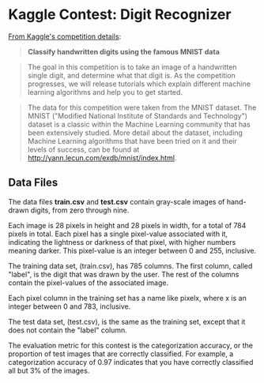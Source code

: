 Kaggle Contest: Digit Recognizer
=========
[From Kaggle's competition details]:
> **Classify handwritten digits using the famous MNIST data**

> The goal in this competition is to take an image of a handwritten single digit, and determine what that digit is.  As the competition progresses, we will release tutorials which explain different machine learning algorithms and help you to get started.

> The data for this competition were taken from the MNIST dataset. The MNIST ("Modified National Institute of Standards and Technology") dataset is a classic within the Machine Learning community that has been extensively studied.  More detail about the dataset, including Machine Learning algorithms that have been tried on it and their levels of success, can be found at http://yann.lecun.com/exdb/mnist/index.html.

Data Files
----
The data files **train.csv** and **test.csv** contain gray-scale images of hand-drawn digits, from zero through nine.

Each image is 28 pixels in height and 28 pixels in width, for a total of 784 pixels in total. Each pixel has a single pixel-value associated with it, indicating the lightness or darkness of that pixel, with higher numbers meaning darker. This pixel-value is an integer between 0 and 255, inclusive.

The training data set, (train.csv), has 785 columns. The first column, called "label", is the digit that was drawn by the user. The rest of the columns contain the pixel-values of the associated image.

Each pixel column in the training set has a name like pixelx, where x is an integer between 0 and 783, inclusive. 

The test data set, (test.csv), is the same as the training set, except that it does not contain the "label" column.

The evaluation metric for this contest is the categorization accuracy, or the proportion of test images that are correctly classified. For example, a categorization accuracy of 0.97 indicates that you have correctly classified all but 3% of the images.

[From Kaggle's competition details]:http://www.kaggle.com/c/digit-recognizer
    